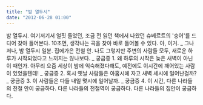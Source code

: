 ```yaml
---
title: "밤 열두시"
date: "2012-06-28 01:00"
---
```


밤 열두시. 여기저기서 얼핏 들었던, 조금 전 읽던 책에서 나왔던 슈베르트의 '숭어'를 드디어 찾아 들어본다. 10초면, 생각나는 곡을 찾아 바로 들어볼 수 있다. 아, 이거. \_ 그나저나, 밤 열두시 일분. 집에가은 전철 안. 나도 그렇지만 주변의 사람들 모두, 새로운 하루가 시작되었다고 느끼지는 않나보다. \_ 궁금증 1. 왜 하루의 시작은 늦은 새벽이 아닌 이 때인가. 아무리 요즘 세상이 밤에 익숙해졌다해도, 예전에도 이시간에 깨어있는 사람이 있었을텐데! \_ 궁금증 2. 혹시 옛날 사람들은 아홉시에 자고 새벽 세시에 일어난걸까? \_ 궁금증 3. 이 사람들은 다들 내일 몇시에 일어날까. \_ 궁금증 4. 이 시간, 다른 나라들의 전철 안이 궁금하다. 다른 나라들의 전철역이 궁금하다. 다른 나라들의 집안이 궁금하다.
